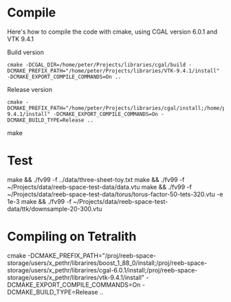 # Compile

Here's how to compile the code with cmake, using CGAL version 6.0.1 and VTK 9.4.1

Build version
```
cmake -DCGAL_DIR=/home/peter/Projects/libraries/cgal/build -DCMAKE_PREFIX_PATH="/home/peter/Projects/libraries/VTK-9.4.1/install" -DCMAKE_EXPORT_COMPILE_COMMANDS=On ..

```

Release version
```
cmake -DCMAKE_PREFIX_PATH="/home/peter/Projects/libraries/cgal/install;/home/peter/Projects/libraries/VTK-9.4.1/install" -DCMAKE_EXPORT_COMPILE_COMMANDS=On -DCMAKE_BUILD_TYPE=Release ..
```


make





# Test

make && ./fv99 -f ../data/three-sheet-toy.txt
make && ./fv99 -f ~/Projects/data/reeb-space-test-data/data.vtu
make && ./fv99 -f ~/Projects/data/reeb-space-test-data/torus/torus-factor-50-tets-320.vtu -e 1e-3
make && ./fv99 -f ~/Projects/data/reeb-space-test-data/ttk/downsample-20-300.vtu



# Compiling on Tetralith
cmake -DCMAKE_PREFIX_PATH="/proj/reeb-space-storage/users/x_pethr/librarires/boost_1_88_0/install;/proj/reeb-space-storage/users/x_pethr/librarires/cgal-6.0.1/install;/proj/reeb-space-storage/users/x_pethr/librarires/vtk-9.4.1/install" -DCMAKE_EXPORT_COMPILE_COMMANDS=On -DCMAKE_BUILD_TYPE=Release ..


